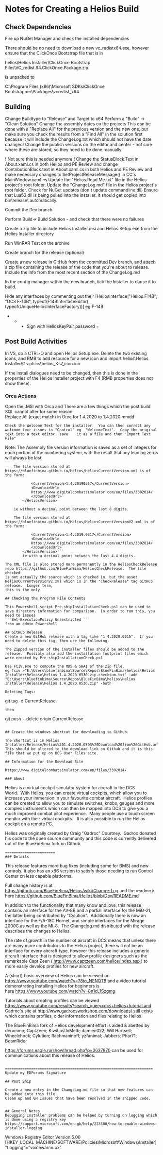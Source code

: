 # Notes for Creating a Helios Build

## Check Dependencies

Fire up NuGet Manager and check the installed dependencies

There should be no need to download a new vc_redistx64.exe, however ensure that the ClickOnce Bootstrap file that is in 

helios\Helios Installer\ClickOnce Bootstrap Files\VC_redist.64.ClickOnce.Package.zip

is unpacked to 

C:\Program Files (x86)\Microsoft SDKs\ClickOnce Bootstrapper\Packages\vcredist_x64

## Building

Change Buildtype to "Release" and Target to x64
Perform a "Build" -> "Clean Solution"
Change the assembly dates on the projects
	This can be done with a "Replace All" for the previous version and the new one, but make sure you check the results from a 
		"Find All" in the solution first because it will include the ChangeLog.txt which should not have the date changed!
Change the publish versions on the editor and center - not sure where these are stored, so they need to be done manually 

! Not sure this is needed anymore !  Change the StatusBlock.Text in About.xaml.cs in both Helios and PE
Review and change ContributionBlock.text in About.xaml.cs in both Helios and PE
Review and make necessary changes to SetProjectReleaseMessage() in CC's MainWindow.xaml.cs
Update the "Helios.Read.Me.txt" file in the Helios project's root folder.
Update the "ChangeLog.md" file in the Helios project's root folder.
Check for NuGet updates (don't update commandline.dll)
Ensure that Lua53.dll is being pulled into the installer.  It should get copied into bin\release\ automatically.


Commit the Dev branch

Perform Build-> Build Solution - and check that there were no failures

Create a zip file to include Helios Installer.msi and Helios Setup.exe from the Helios Installer directory

Run WinRAR Test on the archive

Create branch for the release (optional)

Create a new release in GitHub from the committed Dev branch, and attach a zip file containing the release of the code that
you're about to release.  Include the info from the most recent section of the ChangeLog.md

In the config manager within the new branch, tick the Installer to cause it to build.

Hide any interfaces by commenting out their [HeliosInterface("Helios.F14B", "DCS F-14B", typeof(F14BInterfaceEditor), typeof(UniqueHeliosInterfaceFactory))] eg F-14B 


 * * *  Sign with HeliosKeyPair password =

## Post Build Activities

In VS, do a CTRL-O and open Helios Setup.exe.  Delete the two existing icons, and RMB to add resource for a new icon and import 
helios\Helios Installer\Graphics\helios_Ks7_icon.ico

If the install dialogues need to be changed, then this is done in the properties of the Helios Installer project with F4 (RMB properties does not show these).

### Orca Actions

Open the .MSI with Orca and 
	There are a few things which the post build SQL cannot alter for some reason.  
	Replace All (exact match) in Orca for 1.4.2020 to 1.4.2020.mmdd 

	Check the Welcome Text for the installer.  You can then correct any welcome text issues in "Control" eg  "WelcomeText".  Copy the original text into a text editor, save 	it as a file and then "Import Text File"

		
Note: The Assembly file version information is saved as a set of integers for each portion of the numbering system, with the result that
		any leading zeros will always be lost!
	
		The file version stored at https://bluefinbima.github.io/Helios/HeliosCurrentVersion.xml is of the form:
		
```		<HeliosVersion>
			<CurrentVersion>1.4.20190317</CurrentVersion>
			<DownloadUrl>
			Https://www.digitalcombatsimulator.com/en/files/3302014/
			</DownloadUrl>
		</HeliosVersion>
```
		ie without a decimal point between the last 8 digits.

		The file version stored at https://bluefinbima.github.io/Helios/HeliosCurrentVersionV2.xml is of the form:
		
```		<HeliosVersion>
			<CurrentVersion>1.4.2019.0317</CurrentVersion>
			<DownloadUrl>
			Https://www.digitalcombatsimulator.com/en/files/3302014/
			</DownloadUrl>
		</HeliosVersion>```
		ie with a decimal point between the last 4.4 digits.

The XML file is also stored more permanently in the HeliosCheckRelease repo https://github.com/BlueFinBima/HeliosCheckRelease.  The file checked
is not actually the source which is checked in, but the asset HeliosCurrentVersionV2.xml which is in the "CheckRelease" tag GitHub release.  Longer term,
this is the only 

## Checking the Program File Contents

This Powershell script Pre-shipInstallationCheck.ps1 can be used to save directory information for comparison.  In order to run this, you need to issues
```Set-ExecutionPolicy Unrestricted ```
from an admin Powershell 

## GitHub Release
Create a new GitHub release with a tag like "1.4.2020.0315".  If you need to delete this tag, then use the following.

The Zipped version of the installer files should be added to the release.  Possibly also add the installation footprint files which were created by Pre-shipInstallationCheck.ps1

Use FCIV.exe to compute the MD5 & SHA1 of the zip file.
eg fciv >"E:\Users\bluefinbima\Source\Repos\BlueFinBima\helios\Helios Installer\Release\Helios 1.4.2020.0530.zip.checksum.txt" -add "E:\Users\bluefinbima\Source\Repos\BlueFinBima\helios\Helios Installer\Release\Helios 1.4.2020.0530.zip" -both

Deleting Tags:
```
  git tag -d CurrentRelease
```
then
```
  git push --delete origin CurrentRelease
```

## Create the windows shortcut for downloading to Github.  

The shortcut is in Helios Installer/Release/Helios%201.4.2020.0503%20Download%20from%20GitHub.url
This should be altered to the download link on Github and it is this file that we put up on DCS User Files site.

## Information for the Download Site 

https://www.digitalcombatsimulator.com/en/files/3302014/
 
### About
```
Helios is a virtual cockpit simulator system for aircraft in the DCS World.  With Helios, you can create virtual cockpits, which allow you to increase your immersion in your favourite combat aircraft.  Helios profiles can be created to allow you to simulate switches, knobs, gauges and more complex instruments which can then be mapped into DCS to give you a much improved combat pilot experience.  Many people use a touch screen monitor with their virtual cockpits.   It is also possible to run the Helios cockpit on a remote PC.

Helios was originally created by Craig "Gadroc" Courtney.  Gadroc donated his code to the open source community and this code is currently delivered out of the BlueFinBima fork on Github. 
```
=======================
### Details
```
This release features more bug fixes (including some for BMS) and new controls.  It also has an x86 version to satisfy those needing to run Control Center on less capable platforms.

Full change history is at https://github.com/BlueFinBima/Helios/wiki/Change-Log and the readme is here https://github.com/BlueFinBima/Helios/blob/Dev/README.md

In addition to the functionality that many know and love, this release contains an interface for the AV-8B and a partial interface for the MiG-21, the latter being contributed by "Cylution".  Additionally there is now an interface for the F/A-18C Hornet, and simple interfaces for the Mirage 2000C as well as the Mi-8.  The Changelog.md distributed with the release describes the changes to Helios.

The rate of growth in the number of aircraft in DCS means that unless there are many more contributors to the Helios project, there will not be an interface for every aircraft type, however this release includes a generic aircraft interface that is designed to allow profile designers such as the remarkable Capt Zeen ( http://www.captzeen.com/helios/index.asp ) to more easily develop profiles for new aircraft.

A (short) basic overview of Helios can be viewed on https://www.youtube.com/watch?v=78to_NENQT8
and a video tutorial demonstrating Installing Helios for beginners is here https://www.youtube.com/watch?v=8n1cL1Szgmg

Tutorials about creating profiles can be viewed https://www.youtube.com/results?search_query=dcs+helios+tutorial and Gadroc's site at http://www.gadrocsworkshop.com/downloads/ still exists which contains profiles, older information and files relating to Helios.

The BlueFinBima fork of Helios development effort is aided & abetted by derammo; CaptZeen; KiwiLostInMelb; damien022; Will Hartsell; Wheelchock; Cylution; Rachmaninoff; yzfanimal; Jabbers; Phar71; BeamRider

https://forums.eagle.ru/showthread.php?p=3637870 can be used for communications about this release of Helios.


```

====================================================================
Update my EDForums Signature

## Post Ship 

Create a new entry in the ChangeLog.md file so that new features can be added into this file.
Clean up and GH Issues that have been resolved in the shipped code. 


## General Notes
Debugging Installer problems can be helped by turning on logging which is done using a registry key
https://support.microsoft.com/en-gb/help/223300/how-to-enable-windows-installer-logging
``` 
Windows Registry Editor Version 5.00
[HKEY_LOCAL_MACHINE\SOFTWARE\Policies\Microsoft\Windows\Installer]
"Logging"="voicewarmupx"
```

